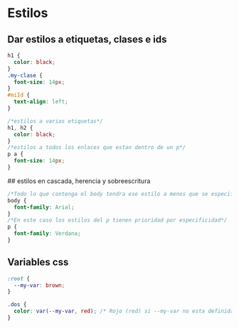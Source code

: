 # Estilos

## Dar estilos a etiquetas, clases e ids
```css
h1 {
  color: black;
}
.my-clase {
  font-size: 14px;
}
#miId {
  text-align: left;
}
```

```css
/*estilos a varias etiquetas*/
h1, h2 {
  color: black;
}
/*estilos a todos los enlaces que estan dentro de un p*/
p a {
  font-size: 14px;
}
```

## estilos en cascada, herencia y sobreescritura
```css
/*Todo lo que contenga el body tendra ese estilo a menos que se especifique(herencia)*/
body {
  font-family: Arial;
}
/*En este caso los estilos del p tienen prioridad por especificidad*/
p {
  font-family: Verdana;
}
```

## Variables css
```css
:root {
  --my-var: brown;
}

.dos {
  color: var(--my-var, red); /* Rojo (red) si --my-var no esta definida */
}
```


